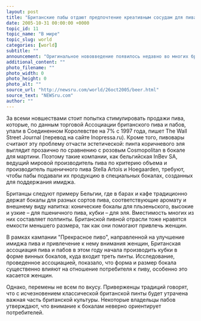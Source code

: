```yaml
---
layout: post
title: "Британские пабы отдают предпочтение креативным сосудам для пива"
date: 2005-10-31 00:00:00 +0000
topic_id: 11
topic_name: "В мире"
topic_slug: world
categories: [world]
subtitle: ""
announcement: "Оригинальное нововведение появилось недавно во многих британских пабах. Вместо привычных бокалов, куда входит пинта, посетителям предлагается широкий выбор стильной емкости с необычными признаками. Среди бесполезных новшеств – буква S вырезанная лазером на внутренней стороне бокала Stella Artois, благодаря которой после того, как легкое бельгийское пиво налито в бокал, пузырьки поднимаются непрерывно."
additional_content: ""
photo_filename: ""
photo_width: 0
photo_height: 0
photo_alt: ""
source_url: "http://newsru.com/world/26oct2005/beer.html"
source_text: "NEWSru.com"
author: ""
---
```

За всеми новшествами стоит попытка стимулировать продажи пива, которые, по данным торговой Ассоциации британского пива и пабов, упали в Соединенном Королевстве на 7% с 1997 года, пишет The Wall Street Journal (перевод на сайте Inopressa.ru). Кроме того, пивовары считают эту проблему отчасти эстетической: пинта коричневого эля выглядит прозаично по сравнению с розовым Cosmopolitan в бокале для мартини. Поэтому такие компании, как бельгийская InBev SA, ведущий мировой производитель пива по критерию объема и производитель пшеничного пива Stella Artois и Hoegaarden, требуют, чтобы пабы подавали их продукцию в специальных бокалах, созданных для поддержания имиджа.

Британцы следуют примеру Бельгии, где в барах и кафе традиционно держат бокалы для разных сортов пива, соответствующие аромату и внешнему виду напитка: конические бокалы для пльзеньского, высокие и узкие – для пшеничного пива, кубки – для эля. Вместимость многих из них составляет полпинты. Британской пивной отрасли тоже нравятся емкости меньшего размера, так как они помогают привлечь женщин.

В рамках кампании "Прекрасное пиво", направленной на улучшение имиджа пива и привлечение к нему внимания женщин, Британская ассоциация пива и пабов в этом году начала производить кубки в форме винных бокалов, куда входит треть пинты. Исследование, проведенное ассоциацией, показало, что форма и размер бокала существенно влияют на отношение потребителя к пиву, особенно это касается женщин.

Однако, перемены не всем по вкусу. Приверженцы традиций говорят, что с исчезновением классической британской пинты будет утрачена важная часть британской культуры. Некоторые владельцы пабов утверждают, что внимание к бокалам неверно ориентирует потребителей.
